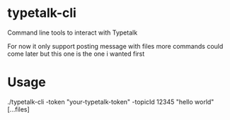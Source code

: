 # typetalk-cli
Command line tools to interact with Typetalk

For now it only support posting message with files
more commands could come later but this one is the one i wanted first

# Usage

./typetalk-cli -token "your-typetalk-token" -topicId 12345 "hello world" [...files]
